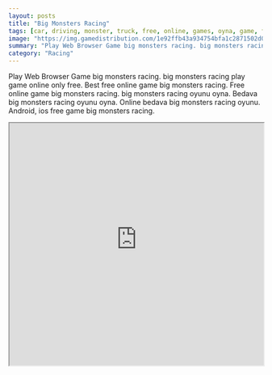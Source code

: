 ```yaml
---
layout: posts
title: "Big Monsters Racing"
tags: [car, driving, monster, truck, free, online, games, oyna, game, free, games, play, play, games]
image: "https://img.gamedistribution.com/1e92ffb43a934754bfa1c2871502d099.jpg"
summary: "Play Web Browser Game big monsters racing. big monsters racing play game online only free. Best free online game big monsters racing. Free online game big monsters racing. big monsters racing oyunu oyna. Bedava big monsters racing oyunu oyna. Online bedava big monsters racing oyunu. Android, ios free game big monsters racing."
category: "Racing"
---
```


Play Web Browser Game big monsters racing. big monsters racing play game online only free. Best free online game big monsters racing. Free online game big monsters racing. big monsters racing oyunu oyna. Bedava big monsters racing oyunu oyna. Online bedava big monsters racing oyunu. Android, ios free game big monsters racing.

<iframe width="100%" height="480px;" src="https://html5.gamedistribution.com/1e92ffb43a934754bfa1c2871502d099/"></iframe>